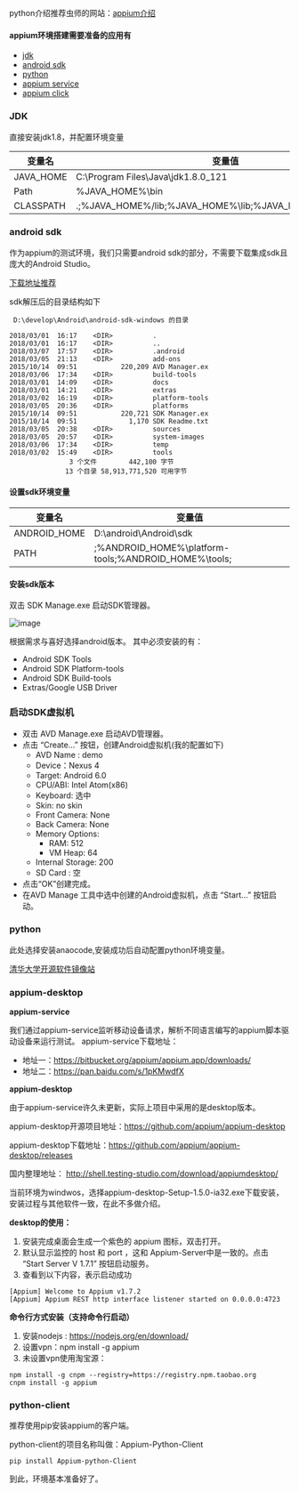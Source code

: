 python介绍推荐虫师的网站：[appium介绍](http://www.testclass.net/appium/appium-base-summary/)

#### appium环境搭建需要准备的应用有
- [jdk](#1)
- [android sdk](#2)
- [python](#3)
- [appium service](#4)
- [appium click](#5)

### <span id = "1">JDK</span>
直接安装jdk1.8，并配置环境变量

变量名 | 变量值
---|---
JAVA_HOME | C:\Program Files\Java\jdk1.8.0_121
Path | %JAVA_HOME%\bin
CLASSPATH | .;%JAVA_HOME%/lib;%JAVA_HOME%\lib;%JAVA_HOME%\lib\tools.jar;



### <span id = "2">android sdk</span>
作为appium的测试环境，我们只需要android sdk的部分，不需要下载集成sdk且庞大的Android Studio。

[下载地址推荐](http://tools.android-studio.org/index.php/sdk)

sdk解压后的目录结构如下

```
 D:\develop\Android\android-sdk-windows 的目录

2018/03/01  16:17    <DIR>          .
2018/03/01  16:17    <DIR>          ..
2018/03/07  17:57    <DIR>          .android
2018/03/05  21:13    <DIR>          add-ons
2015/10/14  09:51           220,209 AVD Manager.ex
2018/03/06  17:34    <DIR>          build-tools
2018/03/01  14:09    <DIR>          docs
2018/03/01  14:21    <DIR>          extras
2018/03/02  16:19    <DIR>          platform-tools
2018/03/05  20:36    <DIR>          platforms
2015/10/14  09:51           220,721 SDK Manager.ex
2015/10/14  09:51             1,170 SDK Readme.txt
2018/03/05  20:38    <DIR>          sources
2018/03/05  20:57    <DIR>          system-images
2018/03/06  17:34    <DIR>          temp
2018/03/02  15:49    <DIR>          tools
               3 个文件        442,100 字节
              13 个目录 58,913,771,520 可用字节
```

#### 设置sdk环境变量
变量名 | 变量值
---|---
ANDROID_HOME | D:\android\Android\sdk
PATH | ;%ANDROID_HOME%\platform-tools;%ANDROID_HOME%\tools;



#### 安装sdk版本
双击 SDK Manage.exe 启动SDK管理器。

![image](http://otfah9orz.bkt.clouddn.com/appium_sdk_manage.png)

根据需求与喜好选择android版本。
其中必须安装的有： 
- Android SDK Tools
- Android SDK Platform-tools
- Android SDK Build-tools
- Extras/Google USB Driver


### 启动SDK虚拟机
- 双击 AVD Manage.exe 启动AVD管理器。
- 点击 “Create…” 按钮，创建Android虚拟机(我的配置如下)
    - AVD Name : demo
    - Device：Nexus 4
    - Target: Android 6.0
    - CPU/ABI: Intel Atom(x86)
    - Keyboard: 选中
    - Skin: no skin
    - Front Camera: None
    - Back Camera: None
    - Memory Options: 
        - RAM: 512
        - VM Heap: 64
    - Internal Storage: 200
    - SD Card : 空
- 点击“OK”创建完成。
- 在AVD Manage 工具中选中创建的Android虚拟机，点击 “Start…” 按钮启动。



### <span id = "3">python</span>
此处选择安装anaocode,安装成功后自动配置python环境变量。

[清华大学开源软件镜像站](https://mirrors.tuna.tsinghua.edu.cn/anaconda/archive/)



### <span id = "4">appium-desktop</span>
**appium-service**

我们通过appium-service监听移动设备请求，解析不同语言编写的appium脚本驱动设备来运行测试。
appium-service下载地址：
- 地址一：https://bitbucket.org/appium/appium.app/downloads/
- 地址二：https://pan.baidu.com/s/1pKMwdfX

**appium-desktop**

由于appium-service许久未更新，实际上项目中采用的是desktop版本。

appium-desktop开源项目地址：https://github.com/appium/appium-desktop

appium-desktop下载地址：https://github.com/appium/appium-desktop/releases

国内整理地址： http://shell.testing-studio.com/download/appiumdesktop/

当前环境为windwos，选择appium-desktop-Setup-1.5.0-ia32.exe下载安装，安装过程与其他软件一致，在此不多做介绍。

**desktop的使用：**
1. 安装完成桌面会生成一个紫色的 appium 图标，双击打开。
2. 默认显示监控的 host 和 port ，这和 Appium-Server中是一致的。点击 “Start Server V 1.7.1” 按钮启动服务。
3. 查看到以下内容，表示启动成功

```
[Appium] Welcome to Appium v1.7.2
[Appium] Appium REST http interface listener started on 0.0.0.0:4723
```

**命令行方式安装（支持命令行启动）**
1. 安装nodejs : https://nodejs.org/en/download/
2. 设置vpn：npm install -g appium
3. 未设置vpn使用淘宝源：

```
npm install -g cnpm --registry=https://registry.npm.taobao.org
cnpm install -g appium
```



### <span id = "5">python-client</span>
推荐使用pip安装appium的客户端。

python-client的项目名称叫做：Appium-Python-Client

```
pip install Appium-python-Client
```

到此，环境基本准备好了。